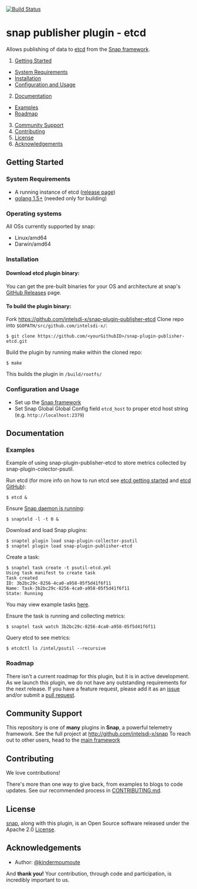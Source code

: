 [![Build Status](https://travis-ci.org/intelsdi-x/snap-plugin-publisher-etcd.svg?branch=master)](https://travis-ci.org/intelsdi-x/snap-plugin-publisher-etcd)


# snap publisher plugin - etcd

Allows publishing of data to [etcd](https://coreos.com/etcd/) from the [Snap framework](http://github.com:intelsdi-x/snap).

1. [Getting Started](#getting-started)
  * [System Requirements](#system-requirements)
  * [Installation](#installation)
  * [Configuration and Usage](configuration-and-usage)
2. [Documentation](#documentation)
  * [Examples](#examples)
  * [Roadmap](#roadmap)
3. [Community Support](#community-support)
4. [Contributing](#contributing)
5. [License](#license-and-authors)
6. [Acknowledgements](#acknowledgements)

## Getting Started
### System Requirements
* A running instance of etcd ([release page](https://github.com/coreos/etcd/releases/))
* [golang 1.5+](https://golang.org/dl/) (needed only for building)

### Operating systems
All OSs currently supported by snap:
* Linux/amd64
* Darwin/amd64

### Installation
#### Download etcd plugin binary:
You can get the pre-built binaries for your OS and architecture at snap's [GitHub Releases](https://github.com/intelsdi-x/snap/releases) page.

#### To build the plugin binary:
Fork https://github.com/intelsdi-x/snap-plugin-publisher-etcd
Clone repo into `$GOPATH/src/github.com/intelsdi-x/`:

```
$ git clone https://github.com/<yourGithubID>/snap-plugin-publisher-etcd.git
```

Build the plugin by running make within the cloned repo:
```
$ make
```
This builds the plugin in `/build/rootfs/`

### Configuration and Usage
* Set up the [Snap framework](https://github.com/intelsdi-x/snap/blob/master/README.md#getting-started)
* Set Snap Global Global Config field `etcd_host` to proper etcd host string (e.g. `http://localhost:2379`)

## Documentation

### Examples
Example of using snap-plugin-publisher-etcd to store metrics collected by snap-plugin-colector-psutil.

Run etcd (for more info on how to run etcd see [etcd getting started](https://coreos.com/etcd/docs/latest/getting-started-with-etcd.html) and [etcd GitHub](https://github.com/coreos/etcd)):
```
$ etcd &
```

Ensure [Snap daemon is running](https://github.com/intelsdi-x/snap#running-snap):
```
$ snapteld -l -t 0 &
```
Download and load Snap plugins:
```
$ snaptel plugin load snap-plugin-collector-psutil
$ snaptel plugin load snap-plugin-publisher-etcd
```
Create a task:
```
$ snaptel task create -t psutil-etcd.yml
Using task manifest to create task
Task created
ID: 3b2bc29c-8256-4ca0-a958-05f5d41f6f11
Name: Task-3b2bc29c-8256-4ca0-a958-05f5d41f6f11
State: Running
```
You may view example tasks [here](https://github.com/intelsdi-x/snap-plugin-publisher-etcd/blob/master/examples/tasks/).

Ensure the task is running and collecting metrics:
```
$ snaptel task watch 3b2bc29c-8256-4ca0-a958-05f5d41f6f11
```
Query etcd to see metrics:
```
$ etcdctl ls /intel/psutil --recursive
```


### Roadmap
There isn't a current roadmap for this plugin, but it is in active development. As we launch this plugin, we do not have any outstanding requirements for the next release. If you have a feature request, please add it as an [issue](https://github.com/intelsdi-x/snap-plugin-publisher-etcd/issues/new) and/or submit a [pull request](https://github.com/intelsdi-x/snap-plugin-publisher-etcd/pulls).

## Community Support
This repository is one of **many** plugins in **Snap**, a powerful telemetry framework. See the full project at http://github.com/intelsdi-x/snap To reach out to other users, head to the [main framework](https://github.com/intelsdi-x/snap#community-support)

## Contributing
We love contributions!

There's more than one way to give back, from examples to blogs to code updates. See our recommended process in [CONTRIBUTING.md](CONTRIBUTING.md).

## License
[snap](http://github.com:intelsdi-x/snap), along with this plugin, is an Open Source software released under the Apache 2.0 [License](LICENSE).

## Acknowledgements
* Author: [@kindermoumoute](https://github.com/kindermoumoute/)

And **thank you!** Your contribution, through code and participation, is incredibly important to us.
